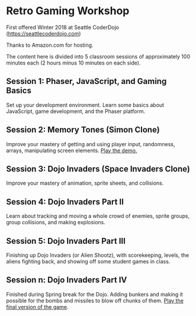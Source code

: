 # Retro Gaming Workshop
First offered Winter 2018 at Seattle CoderDojo (https://seattlecoderdojo.com)

Thanks to Amazon.com for hosting.

The content here is divided into 5 classroom sessions of approximately 100 minutes each (2 hours minus 10 minutes on each side).

## Session 1: Phaser, JavaScript, and Gaming Basics

Set up your development environment. Learn some basics about JavaScript, game development, and the Phaser platform. 

## Session 2: Memory Tones (Simon Clone)

Improve your mastery of getting and using player input, randomness, arrays, manipulating screen elements. [Play the demo.](https://letmypeoplecode.com/gamedemos/memorytones/)

## Session 3: Dojo Invaders (Space Invaders Clone)

Improve your mastery of animation, sprite sheets, and collisions.

## Session 4: Dojo Invaders Part II

Learn about tracking and moving a whole crowd of enemies, sprite groups, group collisions, and making explosions.

## Session 5: Dojo Invaders Part III

Finishing up Dojo Invaders (or Alien Shootz), with scorekeeping, levels, the aliens fighting back, and showing off some student games in class.

## Session n: Dojo Invaders Part IV

Finished during Spring break for the Dojo. Adding bunkers and making it possible for the bombs and missiles to blow off chunks of them. [Play the final version of the game](https://letmypeoplecode.com/gamedemos/alienshootz/).
